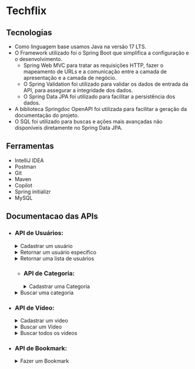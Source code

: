 # Techflix

## Tecnologias

- Como linguagem base usamos Java na versão 17 LTS.
- O Framework utilizado foi o Spring Boot que simplifica a configuração e o desenvolvimento.
    - Spring Web MVC para tratar as requisições HTTP, fazer o mapeamento de URLs e a comunicação entre a camada de apresentação e a camada de negócio.
    - O Spring Validation foi utilizado para validar os dados de entrada da API, para assegurar a integridade dos dados.
    - O Spring Data JPA foi utilizado para facilitar a persistência dos dados.
- A biblioteca Springdoc OpenAPI foi utilizada para facilitar a geração da documentação do projeto.
- O SQL foi utilizado para buscas e ações mais avançadas não disponíveis diretamente no Spring Data JPA.

## Ferramentas

- IntelliJ IDEA
- Postman
- Git
- Maven
- Copilot
- Spring initializr
- MySQL

## Documentacao das APIs

- ### API de Usuários:

  <details>
    <summary>Cadastrar um usuário</summary>

    - POST: http://localhost:8080/users/
        - Request:
          ```bash
            curl -X POST 'localhost:8080/users' -H 'Content-Type: application/json' \
            --data '{
                "name": "João Augusto de Oliveira",
                "email": "password",
            }'
          ```
        - Response 201:
            No body returned for response
  </details>

  <details>  
   <summary>Retornar um usuário específico</summary>

    - GET: http://localhost:8080/users/{id} *(id do usuário buscado)*
        - Request:
          ```bash
            curl -X GET 'http://localhost:8080/users/65abbc3b252b6124cbb4c9fc'
          ```
        - Response 200:
          ```json
            {
              "id": "65abbc3b252b6124cbb4c9fc",
              "name": "Sérgio",
              "email": "mail@m.com"
            }
          ```
        - Response 404:
          ```json
            {
              "type": "about:blank",
              "title": "Bad Request",
              "status": 400,
              "detail": "User not found",
              "instance": "/users/65abbc3b252b6124cbb4c9f3c"
            }
          ```
  </details>

  <details>
    <summary>Retornar uma lista de usuários</summary>

    - GET: http://localhost:8080/users
        - Request:
          ```bash
            curl -X GET 'http://localhost:8080/users'
          ```
          - Response 200:
            ```json
             {
                "content": [
                    {
                    "id": "65abbc3b252b6124cbb4c9fc",
                    "name": "Sérgio",
                    "email": "mail@m.com"
                    },
                    {
                    "id": "65adc8285620df7cbd75b7fe",
                    "name": "Sérgio",
                    "email": "mail2@m.com"
                    },
                    {
                    "id": "65adc84c5620df7cbd75b7ff",
                    "name": "Sérgio",
                    "email": "mail2@m.com"
                    }
                ],
                "totalPages": 1,
                "totalElements": 3,
                "currentPage": 0,
                "elementsPerPage": 10
                }
            ```
  </details>

  - ### API de Categoria:

    <details>
     <summary>Cadastrar uma Categoria</summary>

      - POST: http://localhost:8080/categories
          - Request:
            ```bash
              curl -X POST 'localhost:8080/categories' \
              -H 'Content-Type: application/json' \
              --data '{
                  "name": "animation",
              }'
            ```
            
              - Response 404:
                ```json
                  {
                    "type": "about:blank",
                    "title": "Bad Request",
                    "status": 400,
                    "detail": "Category not found",
                    "instance": "/categories/animation23"
                }
              ```
              
              - Response 400
                {
                    "type": "about:blank",
                    "title": "Bad Request",
                    "status": 400,
                    "detail": "Category name can't be empty or null.",
                    "instance": "/categories"
                }

    </details>

  <details>
    <summary>Buscar uma categoria</summary>

    - GET: http://localhost:8080/categories/{name} *(nome da categoria buscada)*
        - Request:
          ```bash
            curl -X GET 'localhost:8080/categories/animation'
          ```
        - Response 200:
          ```json
            {
              "name" : "animation"
            }
          ```
  </details>


- ### API de Vídeo:

  <details>
    <summary>Cadastrar um video</summary>

    - POST: http://localhost:8080/videos/
        - Request:
          ```bash
            curl -X POST 'localhost:8080/videos' \
            -H 'Content-Type: application/json' \
            --data '{
                "title": "Dumbo 2",
                "description": "Dumbo video 2",
                "categoryName": "animation",
            }'
          ```
        - Response 400
          ```json
            {
              "type": "about:blank",
              "title": "Bad Request",
              "status": 400,
              "detail": "Video not found",
              "instance": "/videos/1"
            }
          ```
  </details>
  <details>
    <summary>Buscar um Video</summary>

    - GET: http://localhost:8080/videos/{id} *(id do vídeo buscado)*
        - Request
          ```bash
            curl -X GET 'localhost:8080/videos/65abbc65252b6124cbb4c9fe'
          ```
          - Response 200
            ```json
            {
                "id": "65abbc65252b6124cbb4c9fe",
                "title": "Dumbo 2",
                "description": "Dumbo video 2",
                "categoryName": "animation",
                "uri": "/videos/play/65abbc65252b6124cbb4c9fe",
                "publicationDate": "2024-01-20T09:28:21.754"
            }
          ```
          
          - Response 400
            ```json
              {
                    "type": "about:blank",
                    "title": "Bad Request",
                    "status": 400,
                    "detail": "Video not found",
                    "instance": "/videos/65abbc65252b6124cbb4c9fe4"
            }
          ```
  </details>
  <details>
    <summary>Buscar todos os videos</summary>

    - GET: http://localhost:8080/videos
        - Request:
          ```bash
            curl -X GET 'localhost:8080/videos'
          ```
        - Response 200
          ```json
            {
            "content": [
                      {
                          "id": "65abbc65252b6124cbb4c9fe",
                          "title": "Dumbo 2",
                          "description": "Dumbo video 2",
                          "categoryName": "animation",
                          "uri": "/videos/play/65abbc65252b6124cbb4c9fe",
                          "publicationDate": "2024-01-20T09:28:21.754"
                      },
                      {
                          "id": "65ae42b1c377515c8b0b6649",
                          "title": "Dumbo 2",
                          "description": "Dumbo video 2",
                          "categoryName": "animation2",
                          "uri": "/videos/play/65ae42b1c377515c8b0b6649",
                          "publicationDate": "2024-01-22T07:25:53.935"
                      }
              ],
              "totalPages": 1,
              "totalElements": 2,
              "currentPage": 0,
              "elementsPerPage": 10
              }
          ```
  </details>

- ### API de Bookmark:

  <details>
    <summary>Fazer um Bookmark</summary>

    - POST: http://localhost:8080/video/{videoId}/user/{userId}
        - Request:
          ```bash
            curl -X POST 'localhost:8080/bookmarks/video/65abbc65252b6124cbb4c9fe/user/65abbc3b252b6124cbb4c9fc' \
            -H 'Content-Type: application/json' 
          ```
  </details>
